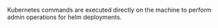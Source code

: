 Kubernetes commands are executed directly on the machine to perform admin operations for helm deployments.
